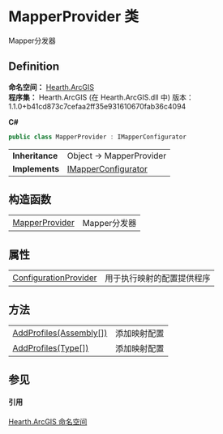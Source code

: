 # MapperProvider 类


Mapper分发器



## Definition
**命名空间：** <a href="N_Hearth_ArcGIS">Hearth.ArcGIS</a>  
**程序集：** Hearth.ArcGIS (在 Hearth.ArcGIS.dll 中) 版本：1.1.0+b41cd873c7cefaa2ff35e931610670fab36c4094

**C#**
``` C#
public class MapperProvider : IMapperConfigurator
```

<table><tr><td><strong>Inheritance</strong></td><td>Object  →  MapperProvider</td></tr>
<tr><td><strong>Implements</strong></td><td><a href="T_Hearth_ArcGIS_IMapperConfigurator">IMapperConfigurator</a></td></tr>
</table>



## 构造函数
<table>
<tr>
<td><a href="M_Hearth_ArcGIS_MapperProvider__ctor">MapperProvider</a></td>
<td>Mapper分发器</td></tr>
</table>

## 属性
<table>
<tr>
<td><a href="P_Hearth_ArcGIS_MapperProvider_ConfigurationProvider">ConfigurationProvider</a></td>
<td>用于执行映射的配置提供程序</td></tr>
</table>

## 方法
<table>
<tr>
<td><a href="M_Hearth_ArcGIS_MapperProvider_AddProfiles">AddProfiles(Assembly[])</a></td>
<td>添加映射配置</td></tr>
<tr>
<td><a href="M_Hearth_ArcGIS_MapperProvider_AddProfiles_1">AddProfiles(Type[])</a></td>
<td>添加映射配置</td></tr>
</table>

## 参见


#### 引用
<a href="N_Hearth_ArcGIS">Hearth.ArcGIS 命名空间</a>  
